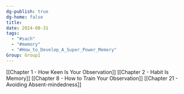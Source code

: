 ```yaml
---
dg-publish: true
dg-home: false
title: 
date: 2024-08-31
tags:
  - "#sach"
  - "#memory"
  - "#How_to_Develop_A_Super_Power_Memory"
Group: Group1
---
```

[[Chapter 1 - How Keen Is Your Observation]]
[[Chapter 2 - Habit Is Memory]]
[[Chapter 8 - How to Train Your Observation]]
[[Chapter 21 - Avoiding Absent-mindedness]]